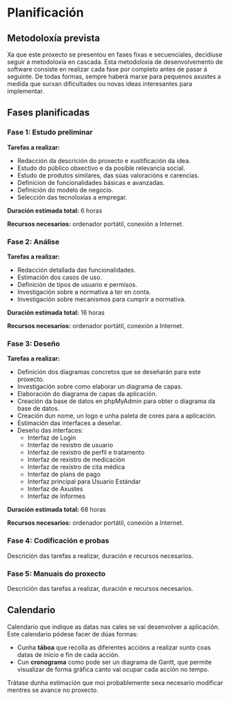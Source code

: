 # Planificación

## Metodoloxía prevista

Xa que este proxecto se presentou en fases fixas e secuenciales, decidiuse seguir a metodoloxía en cascada. Esta metodoloxía de desenvolvemento de software consiste en realizar cada fase por completo antes de pasar á seguinte. De todas formas, sempre haberá marxe para pequenos axustes a medida que surxan dificultades ou novas ideas interesantes para implementar.


## Fases planificadas

### Fase 1: Estudo preliminar

**Tarefas a realizar:**
- Redacción da descrición do proxecto e xustificación da idea.
- Estudo do público obxectivo e da posible relevancia social.
- Estudo de produtos similares, das súas valoracións e carencias.
- Definicion de funcionalidades básicas e avanzadas.
- Definición do modelo de negocio.
- Selección das tecnoloxías a empregar.

**Duración estimada total:** 6 horas

**Recursos necesarios:** ordenador portátil, conexión a Internet.

### Fase 2: Análise

**Tarefas a realizar:**

- Redacción detallada das funcionalidades.
- Estimación dos casos de uso. 
- Definición de tipos de usuario e permisos.
- Investigación sobre a normativa a ter en conta.
- Investigación sobre mecanismos para cumprir a normativa.


**Duración estimada total:** 16 horas

**Recursos necesarios:** ordenador portátil, conexión a Internet.


### Fase 3: Deseño

**Tarefas a realizar:**

- Definición dos diagramas concretos que se deseñarán para este proxecto.
- Investigación sobre como elaborar un diagrama de capas.
- Elaboración do diagrama de capas da aplicación.
- Creación da base de datos en phpMyAdmin para obter o diagrama da base de datos.
- Creación dun nome, un logo e unha paleta de cores para a aplicación.
- Estimación das interfaces a deseñar.
- Deseño das interfaces:
    - Interfaz de Login
    - Interfaz de rexistro de usuario
    - Interfaz de rexistro de perfil e tratamento
    - Interfaz de rexistro de medicación
    - Interfaz de rexistro de cita médica
    - Interfaz de plans de pago
    - Interfaz principal para Usuario Estándar
    - Interfaz de Axustes
    - Interfaz de Informes


**Duración estimada total:** 68 horas

**Recursos necesarios:** ordenador portátil, conexión a Internet.

### Fase 4: Codificación e probas

Descrición das tarefas a realizar, duración e recursos necesarios.

### Fase 5: Manuais do proxecto

Descrición das tarefas a realizar, duración e recursos necesarios.

## Calendario

Calendario que indique as datas nas cales se vai desenvolver a aplicación. Este calendario pódese facer de dúas formas:

- Cunha **táboa** que recolla as diferentes accións a realizar xunto coas datas de inicio e fin de cada acción.
- Cun **cronograma** como pode ser un diagrama de Gantt, que permite visualizar de forma gráfica canto vai ocupar cada acción no tempo.

Trátase dunha estimación que moi probablemente sexa necesario modificar mentres se avance no proxecto.
